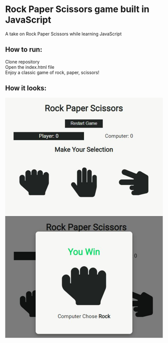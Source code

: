 # Rock Paper Scissors game built in JavaScript

A take on Rock Paper Scissors while learning JavaScript

## How to run:

Clone repository  
Open the index.html file  
Enjoy a classic game of rock, paper, scissors!

## How it looks:
<img src='images/rps-overview.JPG'>
<img src='images/rps-win.JPG'>
